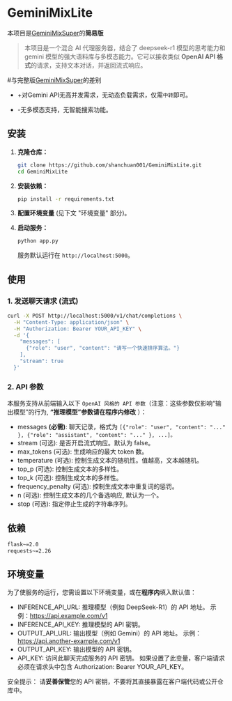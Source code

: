 # GeminiMixLite

本项目是[GeminiMixSuper](https://github.com/lioensky/GeminiMixSuper)的**简易版**

>本项目是一个混合 AI 代理服务器，结合了 deepseek-r1 模型的思考能力和 gemini 模型的强大语料库与多模态能力。它可以接收类似 **OpenAI API 格式**的请求，支持文本对话，并返回流式响应。

#与完整版[GeminiMixSuper](https://github.com/lioensky/GeminiMixSuper)的差别

+ +对Gemini API无高并发需求，无动态负载需求，仅需`中转`即可。

- -无多模态支持，无智能搜索功能。

## 安装

1. **克隆仓库：**

    ```bash
    git clone https://github.com/shanchuan001/GeminiMixLite.git
    cd GeminiMixLite
    ```

2. **安装依赖：**

    ```bash
    pip install -r requirements.txt
    ```

3. **配置环境变量** (见下文 "环境变量" 部分)。

5. **启动服务：**

    ```bash
    python app.py
    ```

    服务默认运行在 `http://localhost:5000`。

## 使用

### 1. 发送聊天请求 (流式)

```bash
curl -X POST http://localhost:5000/v1/chat/completions \
  -H "Content-Type: application/json" \
  -H "Authorization: Bearer YOUR_API_KEY" \
  -d '{
    "messages": [
      {"role": "user", "content": "请写一个快速排序算法。"}
    ],
    "stream": true
  }'
```
### 2. API 参数
  本服务支持从前端输入以下 `OpenAI 风格的 API 参数`（注意：这些参数仅影响“输出模型”的行为, **“推理模型”参数请在程序内修改** ）：
  - messages **(必需)**: 聊天记录，格式为 ` [{"role": "user", "content": "..." }, {"role": "assistant", "content": "..." }, ...]。 `
  - stream (可选): 是否开启流式响应。默认为 false。
  - max_tokens (可选): 生成响应的最大 token 数。
  - temperature (可选): 控制生成文本的随机性。值越高，文本越随机。
  - top_p (可选): 控制生成文本的多样性。
  - top_k (可选): 控制生成文本的多样性。
  - frequency_penalty (可选): 控制生成文本中重复词的惩罚。
  - n (可选): 控制生成文本的几个备选响应, 默认为一个。
  - stop (可选): 指定停止生成的字符串序列。

## 依赖
```bash
flask~=2.0
requests~=2.26
```

## 环境变量
为了使服务的运行，您需设置以下环境变量，或在**程序内**填入默认值：

 - INFERENCE_API_URL: 推理模型（例如 DeepSeek-R1）的 API 地址。 示例：https://api.example.com/v1
 - INFERENCE_API_KEY: 推理模型的 API 密钥。
 - OUTPUT_API_URL: 输出模型（例如 Gemini）的 API 地址。 示例：https://api.another-example.com/v1
 - OUTPUT_API_KEY: 输出模型的 API 密钥。
 - API_KEY: 访问此聊天完成服务的 API 密钥。 如果设置了此变量，客户端请求必须在请求头中包含 Authorization: Bearer YOUR_API_KEY。
   
安全提示： 请**妥善保管**您的 API 密钥，不要将其直接暴露在客户端代码或公开仓库中。
